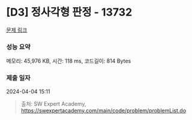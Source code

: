# [D3] 정사각형 판정 - 13732 

[문제 링크](https://swexpertacademy.com/main/code/problem/problemDetail.do?contestProbId=AX8BAN1qTwoDFARO) 

### 성능 요약

메모리: 45,976 KB, 시간: 118 ms, 코드길이: 814 Bytes

### 제출 일자

2024-04-04 15:11



> 출처: SW Expert Academy, https://swexpertacademy.com/main/code/problem/problemList.do
